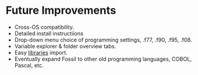 # Future Improvements

 - Cross-OS compatibility.
 - Detailed install instructiions
 - Drop-down menu choice of programming settings, .f77, .f90, .f95, .f08.
 - Variable explorer & folder overview tabs.
 - Easy [libraries](http://fortranwiki.org/fortran/show/Libraries) import.
 - Eventually expand Fossil to other old programming languages, COBOL, Pascal, etc.
